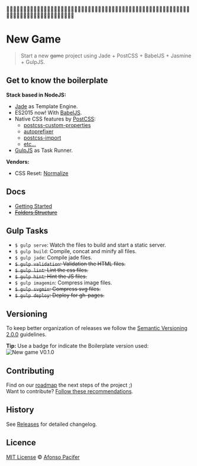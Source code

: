 :space_invader::space_invader::space_invader::space_invader::space_invader::space_invader::space_invader::space_invader::space_invader::space_invader::space_invader::space_invader::space_invader::space_invader::space_invader::space_invader::space_invader::space_invader::space_invader::space_invader::space_invader::space_invader::space_invader::space_invader::space_invader::space_invader::space_invader::space_invader::space_invader::space_invader::space_invader::space_invader::space_invader::space_invader::space_invader::space_invader::space_invader::space_invader::space_invader::space_invader::space_invader::space_invader::space_invader::space_invader::space_invader::space_invader::space_invader::space_invader::space_invader::space_invader::space_invader::space_invader::space_invader::space_invader::space_invader::space_invader::space_invader::space_invader::space_invader::space_invader::space_invader::space_invader::space_invader::space_invader::space_invader::space_invader::space_invader::space_invader::space_invader::space_invader::space_invader::space_invader::space_invader::space_invader:

# New Game

> Start a new <s>game</s> project using Jade + PostCSS + BabelJS + Jasmine + GulpJS.

## Get to know the boilerplate

**Stack based in NodeJS:**

- [Jade](http://jade-lang.com/) as Template Engine.
- ES2015 now! With [BabelJS](https://babeljs.io/).
- Native CSS features by [PostCSS](https://github.com/postcss/postcss):
  - [postcss-custom-properties](https://github.com/postcss/postcss-custom-properties)
  - [autoprefixer](https://github.com/postcss/autoprefixer)
  - [postcss-import](https://github.com/postcss/postcss-import)
  - [etc...](http://cssnext.io/features/)
- [GulpJS](http://gulpjs.com/) as Task Runner.

**Vendors:**

- CSS Reset: [Normalize](https://necolas.github.io/normalize.css/)

## Docs

- [Getting Started](docs/getting-started.md)
- <s>[Folders Structure](docs/folders-structure.md)</s>

## Gulp Tasks

- `$ gulp serve`: Watch the files to build and start a static server.
- `$ gulp build`: Compile, concat and minify all files.
- `$ gulp jade`: Compile jade files.
- <s>`$ gulp validation`: Validation the HTML files.</s>
- <s>`$ gulp lint`: Lint the css files.</s>
- <s>`$ gulp hint`: Hint the JS files.</s>
- `$ gulp imagemin`: Compress image files.
- <s>`$ gulp svgmin`: Compress svg files.</s>
- <s>`$ gulp deploy`: Deploy for gh-pages.</s>

## Versioning

To keep better organization of releases we follow the [Semantic Versioning 2.0.0](http://semver.org/) guidelines.

**Tip:** Use a badge for indicate the Boilerplate version used:  ![New game V0.1.0](https://img.shields.io/badge/new--game-0.0.0-8e33ff.svg)

## Contributing

Find on our [roadmap](https://github.com/afonsopacifer/new-game/issues/1) the next steps of the project ;)
<br>
Want to contribute? [Follow these recommendations](https://github.com/afonsopacifer/new-game/blob/master/CONTRIBUTING.md).

## History

See [Releases](https://github.com/afonsopacifer/new-game/releases) for detailed changelog.

## Licence

[MIT License](https://github.com/afonsopacifer/new-game/blob/master/LICENSE.md) © [Afonso Pacifer](http://afonsopacifer.com/)
